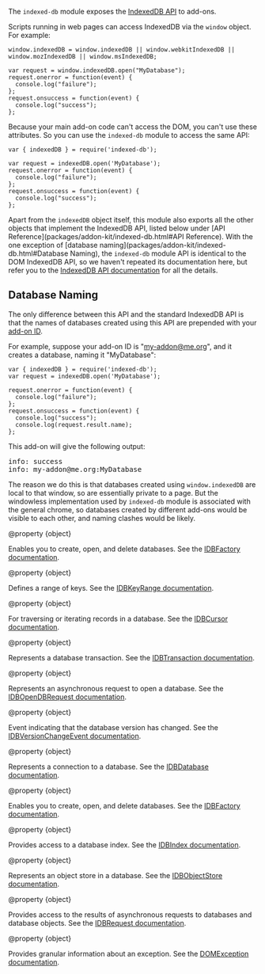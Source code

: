 <!-- This Source Code Form is subject to the terms of the Mozilla Public
   - License, v. 2.0. If a copy of the MPL was not distributed with this
   - file, You can obtain one at http://mozilla.org/MPL/2.0/. -->

The `indexed-db` module exposes the
[IndexedDB API](https://developer.mozilla.org/en-US/docs/IndexedDB)
to add-ons.

Scripts running in web pages can access IndexedDB via the `window` object.
For example:

    window.indexedDB = window.indexedDB || window.webkitIndexedDB || window.mozIndexedDB || window.msIndexedDB;

    var request = window.indexedDB.open("MyDatabase");
    request.onerror = function(event) {
      console.log("failure");
    };
    request.onsuccess = function(event) {
      console.log("success");
    };

Because your main add-on code can't access the DOM, you can't use these
attributes. So you can use the `indexed-db` module to access the
same API:

    var { indexedDB } = require('indexed-db');

    var request = indexedDB.open('MyDatabase');
    request.onerror = function(event) {
      console.log("failure");
    };
    request.onsuccess = function(event) {
      console.log("success");
    };

Apart from the `indexedDB` object itself, this module also exports all
the other objects that implement the IndexedDB API, listed below under
[API Reference](packages/addon-kit/indexed-db.html#API Reference).
With the one exception of [database naming](packages/addon-kit/indexed-db.html#Database Naming),
the `indexed-db` module API is identical to the DOM
IndexedDB API, so we haven't repeated its documentation here,
but refer you to the
[IndexedDB API documentation](https://developer.mozilla.org/en-US/docs/IndexedDB)
for all the details.

## Database Naming ##

The only difference between this API and the standard IndexedDB API is that
the names of databases created using this API are prepended with your
[add-on ID](dev-guide/guides/program-id.html).

For example, suppose your add-on ID is "my-addon@me.org", and it creates
a database, naming it "MyDatabase":

    var { indexedDB } = require('indexed-db');
    var request = indexedDB.open('MyDatabase');

    request.onerror = function(event) {
      console.log("failure");
    };
    request.onsuccess = function(event) {
      console.log("success");
      console.log(request.result.name);
    };

This add-on will give the following output:

<pre>
info: success
info: my-addon@me.org:MyDatabase
</pre>

The reason we do this is that databases created using `window.indexedDB` are
local to that window, so are essentially private to a page.
But the windowless implementation used by `indexed-db` module is associated
with the general chrome, so databases created by different add-ons
would be visible to each other, and naming clashes would be likely.

<api name="indexedDB">
@property {object}

Enables you to create, open, and delete databases.
See the [IDBFactory documentation](https://developer.mozilla.org/en-US/docs/IndexedDB/IDBFactory).
</api>

<api name="IDBKeyRange">
@property {object}

Defines a range of keys.
See the [IDBKeyRange documentation](https://developer.mozilla.org/en-US/docs/IndexedDB/IDBKeyRange).
</api>

<api name="IDBCursor">
@property {object}

For traversing or iterating records in a database.
See the [IDBCursor documentation](https://developer.mozilla.org/en-US/docs/IndexedDB/IDBCursor).

</api>

<api name="IDBTransaction">
@property {object}

Represents a database transaction.
See the [IDBTransaction documentation](https://developer.mozilla.org/en-US/docs/IndexedDB/IDBTransaction).
</api>

<api name="IDBOpenDBRequest">
@property {object}

Represents an asynchronous request to open a database.
See the [IDBOpenDBRequest documentation](https://developer.mozilla.org/en-US/docs/IndexedDB/IDBOpenDBRequest).
</api>

<api name="IDBVersionChangeEvent">
@property {object}

Event indicating that the database version has changed.
See the [IDBVersionChangeEvent documentation](https://developer.mozilla.org/en-US/docs/IndexedDB/IDBVersionChangeEvent).
</api>

<api name="IDBDatabase">
@property {object}

Represents a connection to a database.
See the [IDBDatabase documentation](https://developer.mozilla.org/en-US/docs/IndexedDB/IDBDatabase).
</api>

<api name="IDBFactory">
@property {object}

Enables you to create, open, and delete databases.
See the [IDBFactory documentation](https://developer.mozilla.org/en-US/docs/IndexedDB/IDBFactory).
</api>

<api name="IDBIndex">
@property {object}

Provides access to a database index.
See the [IDBIndex documentation](https://developer.mozilla.org/en-US/docs/IndexedDB/IDBIndex).
</api>

<api name="IDBObjectStore">
@property {object}

Represents an object store in a database.
See the [IDBObjectStore documentation](https://developer.mozilla.org/en-US/docs/IndexedDB/IDBObjectStore).
</api>

<api name="IDBRequest">
@property {object}

Provides access to the results of asynchronous requests to databases
and database objects.
See the [IDBRequest documentation](https://developer.mozilla.org/en-US/docs/IndexedDB/IDBRequest).
</api>

<api name="DOMException">
@property {object}

Provides granular information about an exception.
See the [DOMException documentation](https://developer.mozilla.org/en-US/docs/DOM/DOMException).
</api>
